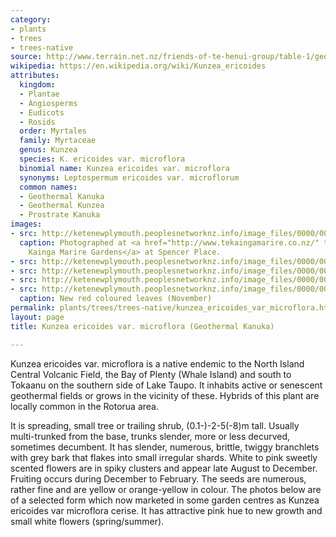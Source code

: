 ```yaml
---
category:
- plants
- trees
- trees-native
source: http://www.terrain.net.nz/friends-of-te-henui-group/table-1/geothermal-kanuka-kunzea-ericoides-var-microflora.html
wikipedia: https://en.wikipedia.org/wiki/Kunzea_ericoides
attributes:
  kingdom:
  - Plantae
  - Angiosperms
  - Eudicots
  - Rosids
  order: Myrtales
  family: Myrtaceae
  genus: Kunzea
  species: K. ericoides var. microflora
  binomial name: Kunzea ericoides var. microflora
  synonyms: Leptospermum ericoides var. microflorum
  common names:
  - Geothermal Kanuka
  - Geothermal Kunzea
  - Prostrate Kanuka
images:
- src: http://ketenewplymouth.peoplesnetworknz.info/image_files/0000/0002/4944/Leptospermum_ericoides_var._microflorum__Geothermal_Kanuka-4.JPG
  caption: Photographed at <a href="http://www.tekaingamarire.co.nz/" target="_blank">Te
    Kainga Marire Gardens</a> at Spencer Place.
- src: http://ketenewplymouth.peoplesnetworknz.info/image_files/0000/0002/4939/Leptospermum_ericoides_var._microflorum__Geothermal_Kanuka-1.JPG
- src: http://ketenewplymouth.peoplesnetworknz.info/image_files/0000/0002/4954/Leptospermum_ericoides_var._microflorum__Geothermal_Kanuka-7.JPG
- src: http://ketenewplymouth.peoplesnetworknz.info/image_files/0000/0002/4949/Leptospermum_ericoides_var._microflorum__Geothermal_Kanuka-5.JPG
- src: http://ketenewplymouth.peoplesnetworknz.info/image_files/0000/0009/8178/Kunzea_ericoides_var._microflora__-002.JPG
  caption: New red coloured leaves (November)
permalink: plants/trees/trees-native/kunzea_ericoides_var_microflora.html
layout: page
title: Kunzea ericoides var. microflora (Geothermal Kanuka)

---
```

Kunzea ericoides var. microflora is a native endemic to the North Island Central Volcanic Field, the Bay of Plenty (Whale Island) and south to Tokaanu on the southern side of Lake Taupo. It inhabits active or senescent geothermal fields or grows in the vicinity of these. Hybrids of this plant are locally common in the Rotorua area.

It is spreading, small tree or trailing shrub, (0.1-)-2-5(-8)m tall. Usually multi-trunked from the base, trunks slender, more or less decurved, sometimes decumbent. It has slender, numerous, brittle, twiggy branchlets with grey bark that flakes into small irregular shards.
White to pink sweetly scented flowers are in spiky clusters and appear late August to December.
Fruiting occurs during December to February. The seeds are numerous, rather fine and are yellow or orange-yellow in colour.
The photos below are of a selected form which now marketed in some garden centres as Kunzea ericoides var microflora cerise. It has attractive pink hue to new growth and small white flowers (spring/summer). 
